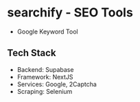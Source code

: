 # searchify - SEO Tools
- Google Keyword Tool

## Tech Stack

- Backend: Supabase
- Framework: NextJS
- Services: Google, 2Captcha
- Scraping: Selenium
